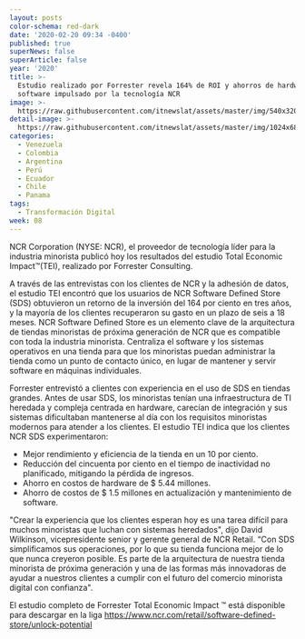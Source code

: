 ```yaml
---
layout: posts
color-schema: red-dark
date: '2020-02-20 09:34 -0400'
published: true
superNews: false
superArticle: false
year: '2020'
title: >-
  Estudio realizado por Forrester revela 164% de ROI y ahorros de hardware y
  software impulsado por la tecnología NCR
image: >-
  https://raw.githubusercontent.com/itnewslat/assets/master/img/540x320/NCR-Sede-p.jpg
detail-image: >-
  https://raw.githubusercontent.com/itnewslat/assets/master/img/1024x680/NCR-Sede-g.jpg
categories:
  - Venezuela
  - Colombia
  - Argentina
  - Perú
  - Ecuador
  - Chile
  - Panama
tags:
  - Transformación Digital
week: 08
---
```

NCR Corporation  (NYSE: NCR), el proveedor de tecnología líder para la industria minorista publicó hoy los resultados del estudio Total Economic Impact™(TEI), realizado por Forrester Consulting.

A través de las entrevistas con los clientes de NCR y la adhesión de datos, el estudio TEI encontró que los usuarios de NCR Software Defined Store (SDS) obtuvieron un retorno de la inversión del 164 por ciento en tres años, y la mayoría de los clientes recuperaron su gasto en un plazo de seis a 18 meses. NCR Software Defined Store es un elemento clave de la arquitectura de tiendas minoristas de próxima generación de NCR que es compatible con toda la industria minorista. Centraliza el software y los sistemas operativos en una tienda para que los minoristas puedan administrar la tienda como un punto de contacto único, en lugar de mantener y servir software en máquinas individuales.

Forrester entrevistó a clientes con experiencia en el uso de SDS en tiendas grandes. Antes de usar SDS, los minoristas tenían una infraestructura de TI heredada y compleja centrada en hardware, carecían de integración y sus sistemas dificultaban mantenerse al día con los requisitos minoristas modernos para atender a los clientes.
El estudio TEI indica que los clientes NCR SDS experimentaron:

- Mejor rendimiento y eficiencia de la tienda en un 10 por ciento.
- Reducción del cincuenta por ciento en el tiempo de inactividad no planificado, mitigando la pérdida de ingresos.
- Ahorro en costos de hardware de $ 5.44 millones.
- Ahorro de costos de $ 1.5 millones en actualización y mantenimiento de software.

"Crear la experiencia que los clientes esperan hoy es una tarea difícil para muchos minoristas que luchan con sistemas heredados", dijo David Wilkinson, vicepresidente senior y gerente general de NCR Retail. “Con SDS simplificamos sus operaciones, por lo que su tienda funciona mejor de lo que nunca creyeron posible. Es parte de la arquitectura de nuestra tienda minorista de próxima generación y una de las formas más innovadoras de ayudar a nuestros clientes a cumplir con el futuro del comercio minorista digital con confianza".

El estudio completo de Forrester Total Economic Impact ™ está disponible para descargar en la liga https://www.ncr.com/retail/software-defined-store/unlock-potential